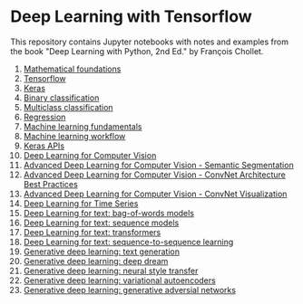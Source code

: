 Deep Learning with Tensorflow
=============================
This repository contains Jupyter notebooks with notes and examples from the book "Deep Learning with Python, 2nd Ed." by François Chollet.

1. [Mathematical foundations](mathematical_foundations.ipynb)  
2. [Tensorflow](tensorflow_basic.ipynb)
3. [Keras](keras.ipynb)  
4. [Binary classification](binary_classification.ipynb)  
5. [Multiclass classification](multiclass_classification.ipynb)  
6. [Regression](regression.ipynb)
7. [Machine learning fundamentals](ml_fundamentals.ipynb)
8. [Machine learning workflow](ml_workflow.ipynb)
9. [Keras APIs](keras_api.ipynb)  
10. [Deep Learning for Computer Vision](computer_vision.ipynb)
11. [Advanced Deep Learning for Computer Vision - Semantic Segmentation](advanced_computer_vision.ipynb)  
12. [Advanced Deep Learning for Computer Vision - ConvNet Architecture Best Practices](convnet_best_practices.ipynb)  
13. [Advanced Deep Learning for Computer Vision - ConvNet Visualization](convnet_visualization.ipynb)  
14. [Deep Learning for Time Series](time_series.ipynb)
15. [Deep Learning for text: bag-of-words models](deep_learning_for_text.ipynb)
16. [Deep Learning for text: sequence models](sequence_models.ipynb)
17. [Deep Learning for text: transformers](transformers.ipynb)
18. [Deep Learning for text: sequence-to-sequence learning](sequence2sequence.ipynb)
19. [Generative deep learning: text generation](text_generation.ipynb)
20. [Generative deep learning: deep dream](deep_dream.ipynb)
21. [Generative deep learning: neural style transfer](neural_style_transfer.ipynb)
22. [Generative deep learning: variational autoencoders](variational_autoencoders.ipynb)
23. [Generative deep learning: generative adversial networks](generative_adversial_networks)
